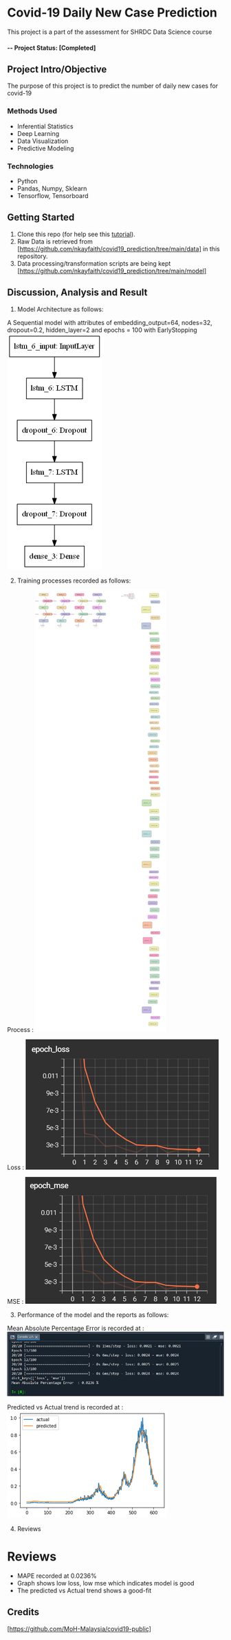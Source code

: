 # Covid-19 Daily New Case Prediction
This project is a part of the assessment for SHRDC Data Science course

#### -- Project Status: [Completed]

## Project Intro/Objective
The purpose of this project is to predict the number of daily new cases for covid-19

### Methods Used
* Inferential Statistics
* Deep Learning
* Data Visualization
* Predictive Modeling


### Technologies
* Python
* Pandas, Numpy, Sklearn
* Tensorflow, Tensorboard

## Getting Started

1. Clone this repo (for help see this [tutorial](https://help.github.com/articles/cloning-a-repository/)).
2. Raw Data is retrieved from [https://github.com/nkayfaith/covid19_prediction/tree/main/data] in this repository.
3. Data processing/transformation scripts are being kept [https://github.com/nkayfaith/covid19_prediction/tree/main/model]

## Discussion, Analysis and Result
1. Model Architecture as follows:

A Sequential model with attributes of  embedding_output=64, nodes=32, dropout=0.2, hidden_layer=2 and epochs = 100 with EarlyStopping
![image](statics/model.png)


2. Training processes recorded as follows:

Process :
![image](statics/train_process.png)

Loss :
![image](statics/loss.PNG)


MSE :
![image](statics/mse.PNG)

3. Performance of the model and the reports as follows:

Mean Absolute Percentage Error is recorded at :
![image](statics/performance.PNG)

Predicted vs Actual trend is recorded at :
![image](statics/predicted_vs_actual.png)

4. Reviews
#  Reviews
* MAPE recorded at 0.0236%
* Graph shows low loss, low mse which indicates model is good 
* The predicted vs Actual trend shows a good-fit


## Credits
[https://github.com/MoH-Malaysia/covid19-public]
